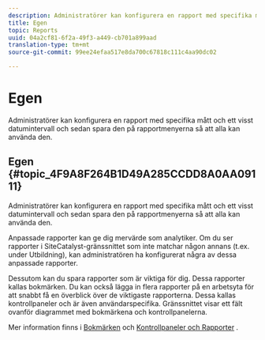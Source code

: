 ```yaml
---
description: Administratörer kan konfigurera en rapport med specifika mått och ett visst datumintervall och sedan spara den på rapportmenyerna så att alla kan använda den.
title: Egen
topic: Reports
uuid: 04a2cf81-6f2a-49f3-a449-cb701a899aad
translation-type: tm+mt
source-git-commit: 99ee24efaa517e8da700c67818c111c4aa90dc02

---
```



# Egen

Administratörer kan konfigurera en rapport med specifika mått och ett visst datumintervall och sedan spara den på rapportmenyerna så att alla kan använda den.

## Egen {#topic_4F9A8F264B1D49A285CCDD8A0AA09111}

Administratörer kan konfigurera en rapport med specifika mått och ett visst datumintervall och sedan spara den på rapportmenyerna så att alla kan använda den.

Anpassade rapporter kan ge dig mervärde som analytiker. Om du ser rapporter i SiteCatalyst-gränssnittet som inte matchar någon annans (t.ex. under Utbildning), kan administratören ha konfigurerat några av dessa anpassade rapporter.

Dessutom kan du spara rapporter som är viktiga för dig. Dessa rapporter kallas bokmärken. Du kan också lägga in flera rapporter på en arbetsyta för att snabbt få en överblick över de viktigaste rapporterna. Dessa kallas kontrollpaneler och är även användarspecifika. Gränssnittet visar ett fält ovanför diagrammet med bokmärkena och kontrollpanelerna.

Mer information finns i [Bokmärken](https://marketing.adobe.com/resources/help/en_US/sc/user/c_bookmarks.html) och [Kontrollpaneler och Rapporter](https://marketing.adobe.com/resources/help/en_US/sc/user/c_dashboard.html) .
